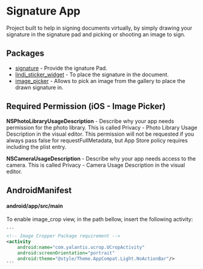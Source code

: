 
# Signature App

Project built to help in signing documents virtually, by simply drawing your signature in the signature pad and picking or shooting an image to sign.

## Packages

 - [signature](https://pub.dev/packages/signature) - Provide the ignature Pad.
 - [lindi_sticker_widget](https://pub.dev/packages/lindi_sticker_widget) - To place the signature in the document.
 - [image_picker](https://bulldogjob.com/news/449-how-to-write-a-good-readme-forour-github-project-y) - Allows to pick an image from the gallery to place the drawn signature in.


## Required Permission (iOS - Image Picker)

**NSPhotoLibraryUsageDescription** - Describe why your app needs permission for the photo library. This is called Privacy - Photo Library Usage Description in the visual editor.
This permission will not be requested if you always pass false for requestFullMetadata, but App Store policy requires including the plist entry.

**NSCameraUsageDescription** - Describe why your app needs access to the camera. This is called Privacy - Camera Usage Description in the visual editor.
## AndroidManifest

#### android/app/src/main

To enable image_crop view, in the path bellow, insert the following activity:

~~~XML
```
<!-- Image Cropper Package requirement -->
<activity
    android:name="com.yalantis.ucrop.UCropActivity"
    android:screenOrientation="portrait"
    android:theme="@style/Theme.AppCompat.Light.NoActionBar"/>
```
